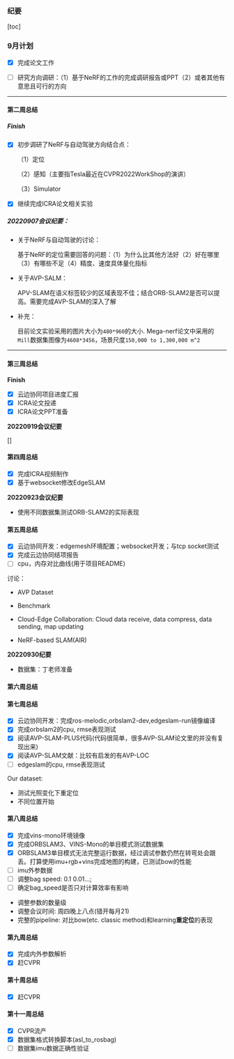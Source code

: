 ### 纪要

[toc]

### 9月计划

- [x] 完成论文工作

- [ ] 研究方向调研：（1）基于NeRF的工作的完成调研报告或PPT（2）或者其他有意思且可行的方向

  

---

#### 第二周总结

##### **Finish**

- [x] 初步调研了NeRF与自动驾驶方向结合点：

  （1）定位

  （2）感知（主要指Tesla最近在CVPR2022WorkShop的演讲）

  （3）Simulator

- [x] 继续完成ICRA论文相关实验

##### 20220907会议纪要：

* 关于NeRF与自动驾驶的讨论：

  基于NeRF的定位需要回答的问题：（1）为什么比其他方法好（2）好在哪里（3）有哪些不足（4）精度、速度具体量化指标

* 关于AVP-SALM：

  APV-SLAM在语义标签较少的区域表现不佳；结合ORB-SLAM2是否可以提高。需要完成AVP-SLAM的深入了解

* 补充：

  目前论文实验采用的图片大小为`480*960`的大小. Mega-nerf论文中采用的 `Mill`数据集图像为`4608*3456`，场景尺度`150,000 to 1,300,000 m^2`

------

#### 第三周总结

**Finish**

- [x] 云边协同项目进度汇报
- [x] ICRA论文投递
- [x] ICRA论文PPT准备

**20220919会议纪要**

[]

#### 第四周总结

- [x] 完成ICRA视频制作
- [x] 基于websocket修改EdgeSLAM

**20220923会议纪要**

* 使用不同数据集测试ORB-SLAM2的实际表现

#### 第五周总结

- [x] 云边协同开发：edgemesh环境配置；websocket开发；与tcp socket测试
- [x] 完成云边协同结项报告
- [ ] cpu，内存对比曲线(用于项目README)

讨论：

* AVP Dataset
* Benchmark
* Cloud-Edge Collaboration: Cloud  data receive, data compress, data sending, map updating

* NeRF-based SLAM(AIR)

**20220930纪要**

* 数据集：丁老师准备


#### 第六周总结


#### 第七周总结
- [x] 云边协同开发：完成ros-melodic,orbslam2-dev,edgeslam-run镜像编译
- [x] 完成orbslam2的cpu, rmse表现测试
- [x] 阅读AVP-SLAM-PLUS代码(代码很简单，很多AVP-SLAM论文里的并没有复现出来)
- [x] 阅读AVP-SLAM文献：比较有启发的有AVP-LOC
- [ ] edgeslam的cpu, rmse表现测试

Our dataset:
* 测试光照变化下重定位
* 不同位置开始

#### 第八周总结
- [x] 完成vins-mono环境镜像
- [x] 完成ORBSLAM3、VINS-Mono的单目模式测试数据集
- [x] ORBSLAM3单目模式无法完整运行数据，经过调试参数仍然在转弯处会跟丢。打算使用imu+rgb+vins完成地图的构建，已测试bow的性能
- [ ] imu外参数据
- [ ] 调整bag speed: 0.1 0.01...; 
- [ ] 确定bag_speed是否只对计算效率有影响

* 调整参数的数量级
* 调整会议时间: 周四晚上八点(错开每月21)
* 完整的pipeline: 对比bow(etc. classic method)和learning**重定位**的表现

#### 第九周总结
- [x] 完成内外参数解析
- [x] 赶CVPR
#### 第十周总结
- [x] 赶CVPR

#### 第十一周总结
- [x] CVPR流产
- [x] 数据集格式转换脚本(asl_to_rosbag)
- [ ] 数据集imu数据正确性验证
